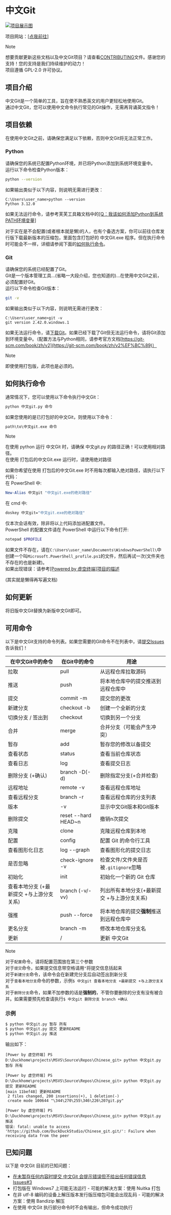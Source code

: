 # 中文Git

[![项目展示图](https://duckduckstudio.github.io/yazicbs.github.io/project_photos/Chinese_git.png)](https://duckduckstudio.github.io/yazicbs.github.io/Tools/chinese_git/)  

项目网站：[[点我前往]](https://duckduckstudio.github.io/yazicbs.github.io/Tools/chinese_git/)  

> [!NOTE]
> 想要贡献更新这些文档以及中文Git项目？请查看[CONTRIBUTING](https://github.com/DuckDuckStudio/Chinese_git/blob/main/CONTRIBUTING.md)文件。感谢您的支持！您的支持是我们持续维护的动力！  
> 项目遵循 GPL-2.0 许可协议。  

## 项目介绍

中文Git是一个简单的工具，旨在使不熟悉英文的用户更轻松地使用Git。  
通过中文Git，您可以使用中文命令执行常见的Git操作，无需再背诵英文指令！  

## 项目依赖

在使用中文Git之前，请确保您满足以下依赖，否则中文Git将无法正常工作。  

### Python

请确保您的系统已配置Python环境，并已将Python添加到系统环境变量中。  
运行以下命令检查Python版本：

```bash
python --version
```

如果输出类似于以下内容，则说明无需进行更改：  

```
C:\Users\user_name>python --version
Python 3.12.0
```

如果无法运行命令，请参考芙芙工具箱文档中的[[Q：我该如何添加Python到系统PATH环境变量]](https://duckduckstudio.github.io/yazicbs.github.io/Tools/Fufu_Tools/wiki/%E5%B8%B8%E8%A7%81%E9%97%AE%E9%A2%98Q&A/%E4%B8%BB%E7%A8%8B%E5%BA%8F/#add-python-to-path)  

对于实在是不会配置(或者根本就是懒)的人，也有个备选方案，你可以前往仓库发行版下载最新版本的压缩包，里面包含打包好的 中文Git.exe 程序。但在执行命令时可能会不一样，详细请参阅下面的[如何执行命令](#如何执行命令)。  

### Git

请确保您的系统已经配置了Git。  
Git是一个版本管理工具...(省略一大段介绍，您也知道的)...在使用中文Git之前，必须配置好Git。  
运行以下命令检查Git版本：

```bash
git -v
```

如果输出类似于以下内容，则说明无需进行更改：  

```
C:\Users\user_name>git -v
git version 2.42.0.windows.1
```

如果无法运行命令，请[下载Git](https://git-scm.com/downloads)。如果已经下载了Git但无法运行命令，请将Git添加到环境变量中。（配置方法与Python相同，请参考官方文档[https://git-scm.com/book/zh/v2](https://git-scm.com/book/zh/v2%EF%BC%89)）  

> [!NOTE]
> 即使使用打包版，此项也是必须的。

## 如何执行命令

通常情况下，您可以使用以下命令执行中文Git：  

```bash
python 中文git.py 命令
```

如果您使用的是已打包好的中文Git，则使用以下命令：  

```bash
path\to\中文git.exe 命令
```

> [!NOTE]
> 在使用 python 运行 中文Git 时，请确保 中文git.py 的路径正确！可以使用相对路径。  
> 在使用 打包后的中文Git.exe 运行时，请使用绝对路径  

如果你希望在使用 打包后的中文Git.exe 时不用每次都输入绝对路径，请执行以下代码：  
在 PowerShell 中:  
```powershell
New-Alias 中文git "中文git.exe的绝对路径"
```
在 cmd 中:  
```bash
doskey 中文git="中文git.exe的绝对路径"
```
仅本次会话有效，除非将以上代码添加进配置文件。  
PowerShell 的配置文件请在 PowerShell 中运行以下命令打开:  
```powershell
notepad $PROFILE
```
如果文件不存在，请在`C:\Users\user_name\Documents\WindowsPowerShell\`中创建一个叫`Microsoft.PowerShell_profile.ps1`的文件，然后再试一次(文件夹也不存在的也是新建)。  
如果出现错误：请参考[[Powered by 虚空终端]项目的描述](https://github.com/DuckDuckStudio/powered_by_akasha_terminal/blob/main/README.md#if-error)<div id="tp-point"></div>(其实就是懒得再写遍文档)  

## 如何更新

将旧版中文Git替换为新版中文Git即可。  

## 可用命令

以下是中文Git支持的命令列表。如果您需要的Git命令不在列表中，请[提交Issues](https://github.com/DuckDuckStudio/Chinese_git/issues)告诉我们！  

| 在中文Git中的命令 | 在Git中的命令    | 用途                               |
| ------------ | ------------------- | ---------------------------------- |
| 拉取         | pull                | 从远程仓库拉取源码                 |
| 推送         | push                | 将本地仓库中的提交推送到远程仓库中 |
| 提交         | commit -m           | 提交您的更改                       |
| 新建分支     | checkout -b         | 创建一个全新的分支                 |
| 切换分支 / 签出到 | checkout        | 切换到另一个分支                   |
| 合并         | merge               | 合并分支（可能会产生冲突）         |
| 暂存         | add                 | 暂存您的修改以备提交               |
| 查看状态     | status              | 查看当前仓库状态                   |
| 查看日志     | log                 | 查看提交日志                       |
| 删除分支 (+确认) | branch -D(-d)   | 删除指定分支(+合并检查)             |
| 远程地址     | remote -v           | 查看远程仓库地址                   |
| 查看远程分支 | branch -r           | 查看远程仓库的分支列表             |
| 版本         | -v                  | 显示中文Git版本和Git版本           |
| 删除提交     | reset --hard HEAD~n | 撤销n次提交                        |
| 克隆         | clone               | 克隆远程仓库到本地                 |
| 配置         | config              | 配置 Git 的命令行工具              |
| 查看图形化日志 | log --graph        | 查看图形化的提交日志                |
| 是否忽略      | check-ignore -v    | 检查文件/文件夹是否被`.gitignore`忽略 |
| 初始化        | init               | 初始化一个新的 Git 仓库             |
| 查看本地分支 (+最新提交 +与上游分支关系) | branch (-v/-vv) | 列出所有本地分支(+最新提交 +与上游分支关系) |
| 强推          | push --force       | 将本地仓库的提交**强制**推送到远程仓库中 |
| 更名分支      | branch -m          | 修改本地仓库分支名                  |
| 更新          | /                  | 更新 中文Git                       |

> [!NOTE]
> 对于`配置`命令，请将配置范围放在第三个参数  
> 对于`提交`命令，如果提交信息带空格请用`"`将提交信息括起来  
> 对于`新建分支`命令，该命令会在新建完分支后自动签出到新分支  
> 对于`查看本地分支`命令的参数，示例`$ 中文git 查看本地分支 +最新提交 +与上游分支关系`  
> 对于`删除分支`命令，如果不加参数的话是**强制的**，不管你要删除的分支有没有被合并。如果需要预先检查请执行`$ 中文git 删除分支 branch +确认`  

### 示例

```bash
$ python 中文git.py 暂存 所有
$ python 中文git.py 提交 更新README
$ python 中文git.py 推送
```

输出如下：  

```
[Power by 虚空终端] PS D:\Duckhome\projects\MSVS\Source\Repos\Chinese_git> python 中文git.py 暂存 所有

[Power by 虚空终端] PS D:\Duckhome\projects\MSVS\Source\Repos\Chinese_git> python 中文git.py 提交 更新README
[main 11bef48] 更新README
 2 files changed, 200 insertions(+), 1 deletion(-)
 create mode 100644 "\344\270\255\346\226\207git.py"

[Power by 虚空终端] PS D:\Duckhome\projects\MSVS\Source\Repos\Chinese_git> python 中文git.py 推送
错误: fatal: unable to access 'https://github.com/DuckDuckStudio/Chinese_git.git/': Failure when receiving data from the peer
```

## 已知问题

以下是 中文Git 目前的已知问题：  
* [在未暂存任何内容时提交 中文Git 会提示错误但不给出任何错误信息 Issues#3](https://github.com/DuckDuckStudio/Chinese_git/issues/3)
* 打包版在 Windows7 上可能无法运行 - 可能的解决方案：使用 Nuitka 打包
* 在非 utf-8 编码的设备上解压版本发行版压缩包可能会出现乱码 - 可能的解决方案：使用 Bandizip 解压
* 在使用 中文Git 执行部分命令时不会有输出，但命令成功执行
